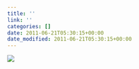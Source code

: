 ```yaml
---
title: ''
link: ''
categories: []
date: 2011-06-21T05:30:15+00:00
date_modified: 2011-06-21T05:30:15+00:00
---
```


![](http://share.hartl.co/instagram/2011-06-21.jpg)